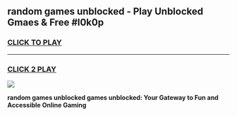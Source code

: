 
## random games unblocked - Play Unblocked Gmaes & Free #l0k0p
<h3>
<a href="https://premium.freeplayer.one?title=random_games_unblocked&ref=01M">CLICK TO PLAY</a></h3>
<hr>

<h3>
<a href="https://premium.freeplayer.one?title=random_games_unblocked&ref=01M">CLICK 2 PLAY</a>
  
</h3>

<a href="https://premium.freeplayer.one?title=random_games_unblocked&ref=01M"><img src="https://clearcache.store/games.png"></a>


**random games unblocked games unblocked: Your Gateway to Fun and Accessible Online Gaming**
